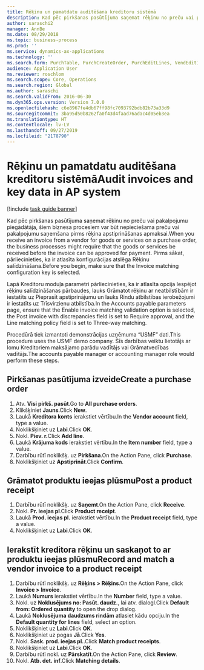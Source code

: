 ```yaml
---
title: Rēķinu un pamatdatu auditēšana kreditoru sistēmā
description: Kad pēc pirkšanas pasūtījuma saņemat rēķinu no preču vai pakalpojumu piegādātāja, šiem biznesa procesiem var būt nepieciešama preču vai pakalpojumu saņemšana pirms rēķina apstiprināšanas apmaksai.
author: saraschi2
manager: AnnBe
ms.date: 08/29/2018
ms.topic: business-process
ms.prod: ''
ms.service: dynamics-ax-applications
ms.technology: ''
ms.search.form: PurchTable, PurchCreateOrder, PurchEditLines, VendEditInvoice, VendEditInvoiceDefaultQuantityForLinesDropDialog,  VendJournalMatch_PackingSlip, VendInvoiceMatchingDetails
audience: Application User
ms.reviewer: roschlom
ms.search.scope: Core, Operations
ms.search.region: Global
ms.author: saraschi
ms.search.validFrom: 2016-06-30
ms.dyn365.ops.version: Version 7.0.0
ms.openlocfilehash: c6e8967fe4db67ff98fc7093792bdb82b73a33d9
ms.sourcegitcommit: 3ba95d50b8262fa0f43d4faad76adac4d05eb3ea
ms.translationtype: HT
ms.contentlocale: lv-LV
ms.lasthandoff: 09/27/2019
ms.locfileid: "2178790"
---
```

# <a name="audit-invoices-and-key-data-in-ap-system"></a><span data-ttu-id="0a6a4-103">Rēķinu un pamatdatu auditēšana kreditoru sistēmā</span><span class="sxs-lookup"><span data-stu-id="0a6a4-103">Audit invoices and key data in AP system</span></span>

[!include [task guide banner](../../includes/task-guide-banner.md)]

<span data-ttu-id="0a6a4-104">Kad pēc pirkšanas pasūtījuma saņemat rēķinu no preču vai pakalpojumu piegādātāja, šiem biznesa procesiem var būt nepieciešama preču vai pakalpojumu saņemšana pirms rēķina apstiprināšanas apmaksai.</span><span class="sxs-lookup"><span data-stu-id="0a6a4-104">When you receive an invoice from a vendor for goods or services on a purchase order, the business processes might require that the goods or services be received before the invoice can be approved for payment.</span></span> <span data-ttu-id="0a6a4-105">Pirms sākat, pārliecinieties, ka ir atlasīta konfigurācijas atslēga Rēķinu salīdzināšana.</span><span class="sxs-lookup"><span data-stu-id="0a6a4-105">Before you begin, make sure that the Invoice matching configuration key is selected.</span></span> 

<span data-ttu-id="0a6a4-106">Lapā Kreditoru moduļa parametri pārliecinieties, ka ir atlasīta opcija Iespējot rēķinu salīdzināšanas pārbaudes, lauks Grāmatot rēķinu ar neatbilstībām ir iestatīts uz Pieprasīt apstiprinājumu un lauks Rindu atbilstības ierobežojumi ir iestatīts uz Trīsvirzienu atbilstība.</span><span class="sxs-lookup"><span data-stu-id="0a6a4-106">In the Accounts payable parameters page, ensure that the Enable invoice matching validation option is selected, the Post invoice with discrepancies field is set to Require approval, and the Line matching policy field is set to Three-way matching.</span></span>

<span data-ttu-id="0a6a4-107">Procedūrā tiek izmantoti demonstrācijas uzņēmuma “USMF” dati.</span><span class="sxs-lookup"><span data-stu-id="0a6a4-107">This procedure uses the USMF demo company.</span></span> <span data-ttu-id="0a6a4-108">Šīs darbības veiktu lietotājs ar lomu Kreditoriem maksājamo parādu vadītājs vai Grāmatvedības vadītājs.</span><span class="sxs-lookup"><span data-stu-id="0a6a4-108">The accounts payable manager or accounting manager role would perform these steps.</span></span>


## <a name="create-a-purchase-order"></a><span data-ttu-id="0a6a4-109">Pirkšanas pasūtījuma izveide</span><span class="sxs-lookup"><span data-stu-id="0a6a4-109">Create a purchase order</span></span>
1. <span data-ttu-id="0a6a4-110">Atv. **Visi pirkš. pasūt**.</span><span class="sxs-lookup"><span data-stu-id="0a6a4-110">Go to **All purchase orders**.</span></span>
2. <span data-ttu-id="0a6a4-111">Klikšķiniet **Jauns**.</span><span class="sxs-lookup"><span data-stu-id="0a6a4-111">Click **New**.</span></span>
3. <span data-ttu-id="0a6a4-112">Laukā **Kreditora konts** ierakstiet vērtību.</span><span class="sxs-lookup"><span data-stu-id="0a6a4-112">In the **Vendor account** field, type a value.</span></span>
4. <span data-ttu-id="0a6a4-113">Noklikšķiniet uz **Labi**.</span><span class="sxs-lookup"><span data-stu-id="0a6a4-113">Click **OK**.</span></span>
5. <span data-ttu-id="0a6a4-114">Nokl. **Piev. r.**</span><span class="sxs-lookup"><span data-stu-id="0a6a4-114">Click **Add line**.</span></span>
6. <span data-ttu-id="0a6a4-115">Laukā **Krājuma kods** ierakstiet vērtību.</span><span class="sxs-lookup"><span data-stu-id="0a6a4-115">In the **Item number** field, type a value.</span></span>
7. <span data-ttu-id="0a6a4-116">Darbību rūtī noklikšķ. uz **Pirkšana**.</span><span class="sxs-lookup"><span data-stu-id="0a6a4-116">On the Action Pane, click **Purchase**.</span></span>
8. <span data-ttu-id="0a6a4-117">Noklikšķiniet uz **Apstiprināt**.</span><span class="sxs-lookup"><span data-stu-id="0a6a4-117">Click **Confirm**.</span></span>

## <a name="post-a-product-receipt"></a><span data-ttu-id="0a6a4-118">Grāmatot produktu ieejas plūsmu</span><span class="sxs-lookup"><span data-stu-id="0a6a4-118">Post a product receipt</span></span>
1. <span data-ttu-id="0a6a4-119">Darbību rūtī noklikšķ. uz **Saņemt**.</span><span class="sxs-lookup"><span data-stu-id="0a6a4-119">On the Action Pane, click **Receive**.</span></span>
2. <span data-ttu-id="0a6a4-120">Nokl. **Pr. ieejas pl**.</span><span class="sxs-lookup"><span data-stu-id="0a6a4-120">Click **Product receipt**.</span></span>
3. <span data-ttu-id="0a6a4-121">Laukā **Prod. ieejas pl.** ierakstiet vērtību.</span><span class="sxs-lookup"><span data-stu-id="0a6a4-121">In the **Product receipt** field, type a value.</span></span>
4. <span data-ttu-id="0a6a4-122">Noklikšķiniet uz **Labi**.</span><span class="sxs-lookup"><span data-stu-id="0a6a4-122">Click **OK**.</span></span>

## <a name="record-and-match-a-vendor-invoice-to-a-product-receipt"></a><span data-ttu-id="0a6a4-123">Ierakstīt kreditora rēķinu un saskaņot to ar produktu ieejas plūsmu</span><span class="sxs-lookup"><span data-stu-id="0a6a4-123">Record and match a vendor invoice to a product receipt</span></span>
1. <span data-ttu-id="0a6a4-124">Darbību rūtī noklikšķ. uz **Rēķins > Rēķins**.</span><span class="sxs-lookup"><span data-stu-id="0a6a4-124">On the Action Pane, click **Invoice > Invoice**.</span></span>
2. <span data-ttu-id="0a6a4-125">Laukā **Numurs** ierakstiet vērtību.</span><span class="sxs-lookup"><span data-stu-id="0a6a4-125">In the **Number** field, type a value.</span></span>
3. <span data-ttu-id="0a6a4-126">Nokl. uz **Noklusējums no: Pasūt. daudz.**, lai atv. dialogl.</span><span class="sxs-lookup"><span data-stu-id="0a6a4-126">Click **Default from: Ordered quantity** to open the drop dialog.</span></span>
4. <span data-ttu-id="0a6a4-127">Laukā **Noklusējuma daudzums rindām** atlasiet kādu opciju.</span><span class="sxs-lookup"><span data-stu-id="0a6a4-127">In the **Default quantity for lines** field, select an option.</span></span>
5. <span data-ttu-id="0a6a4-128">Noklikšķiniet uz **Labi**.</span><span class="sxs-lookup"><span data-stu-id="0a6a4-128">Click **OK**.</span></span>
6. <span data-ttu-id="0a6a4-129">Noklikšķiniet uz pogas **Jā**.</span><span class="sxs-lookup"><span data-stu-id="0a6a4-129">Click **Yes**.</span></span>
7. <span data-ttu-id="0a6a4-130">Nokl. **Sask. prod. ieejas pl.**.</span><span class="sxs-lookup"><span data-stu-id="0a6a4-130">Click **Match product receipts**.</span></span>
8. <span data-ttu-id="0a6a4-131">Noklikšķiniet uz **Labi**.</span><span class="sxs-lookup"><span data-stu-id="0a6a4-131">Click **OK**.</span></span>
9. <span data-ttu-id="0a6a4-132">Darbību rūtī nokl. uz **Pārskatīt**.</span><span class="sxs-lookup"><span data-stu-id="0a6a4-132">On the Action Pane, click **Review**.</span></span>
10. <span data-ttu-id="0a6a4-133">Nokl. **Atb. det. inf**.</span><span class="sxs-lookup"><span data-stu-id="0a6a4-133">Click **Matching details**.</span></span>

